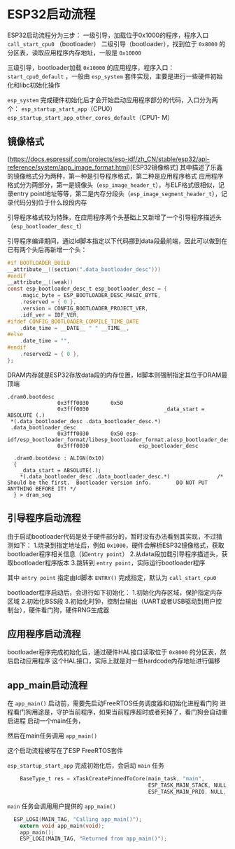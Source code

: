 # ESP32启动流程
ESP32启动流程分为三步：
一级引导，加载位于0x1000的程序，程序入口 `call_start_cpu0` （bootloader）
二级引导（bootloader），找到位于 `0x8000` 的分区表，读取应用程序内存地址，一般是 `0x10000`

三级引导，bootloader加载 `0x10000` 的应用程序，程序入口：`start_cpu0_default`
，一般由 `esp_system` 套件实现，主要是进行一些硬件初始化和libc初始化操作

`esp_system` 完成硬件初始化后才会开始启动应用程序部分的代码，入口分为两个：
`esp_startup_start_app`（CPU0）
`esp_startup_start_app_other_cores_default`（CPU1- M）

## 镜像格式
(https://docs.espressif.com/projects/esp-idf/zh_CN/stable/esp32/api-reference/system/app_image_format.html)[ESP32镜像格式]
其中描述了乐鑫的镜像格式分为两种，第一种是引导程序格式，第二种是应用程序格式
应用程序格式分为两部分，第一是镜像头（`esp_image_header_t`），与ELF格式很相似，记录entry point地址等等，第二是内存分段头（`esp_image_segment_header_t`），记录代码分别位于什么段段内存

引导程序格式较为特殊，在应用程序两个头基础上又新增了一个引导程序描述头（`esp_bootloader_desc_t`）

引导程序编译期间，通过ld脚本指定以下代码挪到data段最前端，因此可以做到在已有两个头后再新增一个头：
```c
#if BOOTLOADER_BUILD
__attribute__((section(".data_bootloader_desc")))
#endif
__attribute__((weak))
const esp_bootloader_desc_t esp_bootloader_desc = {
    .magic_byte = ESP_BOOTLOADER_DESC_MAGIC_BYTE,
    .reserved = { 0 },
    .version = CONFIG_BOOTLOADER_PROJECT_VER,
    .idf_ver = IDF_VER,
#ifdef CONFIG_BOOTLOADER_COMPILE_TIME_DATE
    .date_time = __DATE__ " " __TIME__,
#else
    .date_time = "",
#endif
    .reserved2 = { 0 },
};
```

DRAM内存就是ESP32存放data段的内存位置，ld脚本则强制指定其位于DRAM最顶端

```
.dram0.bootdesc
                0x3fff0030       0x50
                0x3fff0030                        _data_start = ABSOLUTE (.)
 *(.data_bootloader_desc .data_bootloader_desc.*)
 .data_bootloader_desc
                0x3fff0030       0x50 esp-idf/esp_bootloader_format/libesp_bootloader_format.a(esp_bootloader_desc.c.obj)
                0x3fff0030                esp_bootloader_desc
```

```
  .dram0.bootdesc : ALIGN(0x10)
  {
    _data_start = ABSOLUTE(.);
    *(.data_bootloader_desc .data_bootloader_desc.*)               /* Should be the first.  Bootloader version info.        DO NOT PUT ANYTHING BEFORE IT! */
  } > dram_seg
```



## 引导程序启动流程
由于启动bootloader代码是处于硬件部分的，暂时没有办法看到其实现，不过猜测如下：
1.烧录到指定地址后，例如 `0x1000`，硬件会解析ESP32镜像格式，获取bootloader程序相关信息（如`entry point`）
2.从data段加载引导程序描述头，获取bootloader程序版本
3.跳转到 `entry point`，实际运行bootloader程序

其中 `entry point` 指定由ld脚本 `ENTRY()` 完成指定，默认为 `call_start_cpu0`

bootloader程序启动后，会进行如下初始化：
1.初始化内存区域，保护指定内存区域
2.初始化BSS段
3.初始化时钟，控制台输出（UART或者USB驱动到用户控制台），硬件看门狗，硬件RNG生成器

## 应用程序启动流程
bootloader程序完成初始化后，通过硬件HAL接口读取位于 `0x8000` 的分区表，然后启动应用程序
这个HAL接口，实际上就是对一些hardcode内存地址进行偏移

## app_main启动流程
在 `app_main()` 启动前，需要先启动FreeRTOS任务调度器和初始化进程看门狗
进程看门狗用途是，守护当前程序，如果当前程序超时或者死掉了，看门狗会自动重启进程
启动一个main任务，

然后在main任务调用 `app_main()`

这个启动流程被写在了ESP FreeRTOS套件

`esp_startup_start_app` 完成初始化后，会启动 `main` 任务

```c
    BaseType_t res = xTaskCreatePinnedToCore(main_task, "main",
                                             ESP_TASK_MAIN_STACK, NULL,
                                             ESP_TASK_MAIN_PRIO, NULL, ESP_TASK_MAIN_CORE);
```

`main` 任务会调用用户提供的 `app_main()`
```c
  ESP_LOGI(MAIN_TAG, "Calling app_main()");
    extern void app_main(void);
    app_main();
    ESP_LOGI(MAIN_TAG, "Returned from app_main()");
```

